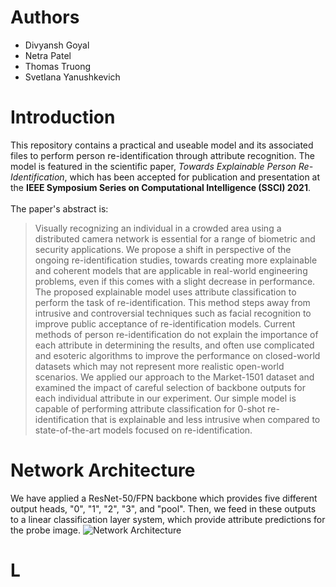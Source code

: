# Authors
* Divyansh Goyal
* Netra Patel
* Thomas Truong
* Svetlana Yanushkevich

# Introduction
This repository contains a practical and useable model and its associated files to perform person re-identification through attribute recognition.
The model is featured in the scientific paper, _Towards Explainable Person Re-Identification_, which has been accepted for publication and presentation at the __IEEE Symposium Series on Computational Intelligence (SSCI) 2021__.
<br><br>The paper's abstract is:
> Visually recognizing an individual in a crowded area using a distributed camera network is essential for a range of biometric and security applications. We propose a shift in perspective of the ongoing re-identification studies, towards creating more explainable and coherent models that are applicable in real-world engineering problems, even if this comes with a slight decrease in performance. The proposed explainable model uses attribute classification to perform the task of re-identification. This method steps away from  intrusive and controversial techniques such as facial recognition to improve public acceptance of re-identification models. Current methods of person re-identification do not explain the importance of each attribute in determining the results, and often use complicated and esoteric algorithms to improve the performance on closed-world datasets which may not represent more realistic open-world scenarios. We applied our approach to the Market-1501 dataset and examined the impact of careful selection of backbone outputs for each individual attribute in our experiment. Our simple model is capable of performing attribute classification for 0-shot re-identification that is explainable and less intrusive when
compared to state-of-the-art models focused on re-identification.

# Network Architecture
We have applied a ResNet-50/FPN backbone which provides five different output heads, "0", "1", "2", "3", and "pool". Then, we feed in these outputs to a linear classification layer system, which provide attribute predictions for the probe image.
![Network Architecture](https://user-images.githubusercontent.com/58268240/138032890-6f8d315d-1d4a-46de-96f5-2fa7bca0c9b7.PNG)

# L
